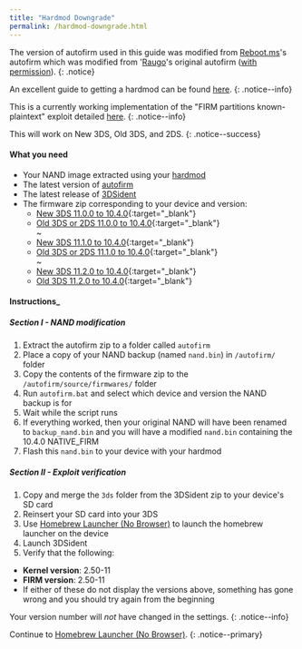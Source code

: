 ```yaml
---
title: "Hardmod Downgrade"
permalink: /hardmod-downgrade.html
---
```


The version of autofirm used in this guide was modified from [Reboot.ms](https://www.reboot.ms/forum/threads/2403/)'s autofirm which was modified from '[Raugo](https://gbatemp.net/members/356694/)'s original autofirm ([with permission](http://archive.is/KOrWp)).
{: .notice}  

An excellent guide to getting a hardmod can be found [here](https://gbatemp.net/threads/414498/).
{: .notice--info}

This is a currently working implementation of the "FIRM partitions known-plaintext" exploit detailed [here](https://www.3dbrew.org/wiki/3DS_System_Flaws).
{: .notice--info}

This will work on New 3DS, Old 3DS, and 2DS.
{: .notice--success}

#### What you need

* Your NAND image extracted using your [hardmod](https://gbatemp.net/threads/414498/)
* The latest version of [autofirm](https://github.com/Plailect/autofirm/archive/master.zip)
* The latest release of [3DSident](https://github.com/joel16/3DSident/releases/latest)
* The firmware zip corresponding to your device and version:
    + [New 3DS 11.0.0 to 10.4.0](torrents/11.0.0_to_10.4.0_n3ds.torrent){:target="_blank"}
    + [Old 3DS or 2DS 11.0.0 to 10.4.0](torrents/11.0.0_to_10.4.0_o3ds.torrent){:target="_blank"}     
    ~    
    + [New 3DS 11.1.0 to 10.4.0](torrents/11.1.0_to_10.4.0_n3ds.torrent){:target="_blank"}     
    + [Old 3DS or 2DS 11.1.0 to 10.4.0](torrents/11.1.0_to_10.4.0_o3ds.torrent){:target="_blank"}     
    ~    
    + [New 3DS 11.2.0 to 10.4.0](torrents/11.2.0_to_10.4.0_n3ds.torrent){:target="_blank"}     
    + [Old 3DS 11.2.0 to 10.4.0](torrents/11.2.0_to_10.4.0_o3ds.torrent){:target="_blank"}    

#### Instructions_

##### Section I - NAND modification

1. Extract the autofirm zip to a folder called `autofirm`
2. Place a copy of your NAND backup (named `nand.bin`) in `/autofirm/` folder
3. Copy the contents of the firmware zip to the `/autofirm/source/firmwares/` folder
4. Run `autofirm.bat` and select which device and version the NAND backup is for
5. Wait while the script runs
6. If everything worked, then your original NAND will have been renamed to `backup_nand.bin` and you will have a modified `nand.bin` containing the 10.4.0 NATIVE_FIRM
7. Flash this `nand.bin` to your device with your hardmod

##### Section II - Exploit verification

1. Copy and merge the `3ds` folder from the 3DSident zip to your device's SD card
2. Reinsert your SD card into your 3DS
3. Use [Homebrew Launcher (No Browser)](homebrew-launcher-(no-browser)) to launch the homebrew launcher on the device
4. Launch 3DSident
5. Verify that the following:
  + **Kernel version**: 2.50-11
  + **FIRM version**: 2.50-11
  + If either of these do not display the versions above, something has gone wrong and you should try again from the beginning

Your version number will *not* have changed in the settings.
{: .notice--info}

Continue to [Homebrew Launcher (No Browser)](homebrew-launcher-(no-browser)).
{: .notice--primary}
